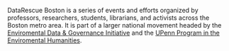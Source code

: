 DataRescue Boston is a series of events and efforts organized by professors, researchers, students, librarians, and activists across the Boston metro area. It is part of a larger national movement headed by the [Enviromental Data & Governance Initiative](http://envirodatagov.org) and the [UPenn Program in the Enviromental Humanities](http://www.ppehlab.org).